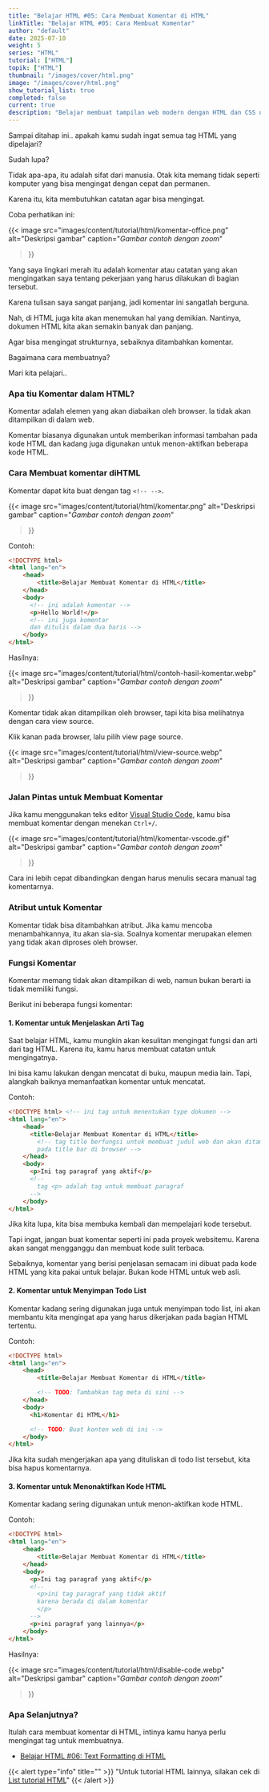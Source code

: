 ```yaml
---
title: "Belajar HTML #05: Cara Membuat Komentar di HTML"
linkTitle: "Belajar HTML #05: Cara Membuat Komentar"
author: "default"
date: 2025-07-10
weight: 5
series: "HTML"
tutorial: ["HTML"]
topik: ["HTML"]
thumbnail: "/images/cover/html.png"
image: "/images/cover/html.png"
show_tutorial_list: true
completed: false
current: true 
description: "Belajar membuat tampilan web modern dengan HTML dan CSS untuk pemula."
---
```


Sampai ditahap ini.. apakah kamu sudah ingat semua tag HTML yang dipelajari?

Sudah lupa?

Tidak apa-apa, itu adalah sifat dari manusia. Otak kita memang tidak seperti komputer yang bisa mengingat dengan cepat dan permanen.

Karena itu, kita membutuhkan catatan agar bisa mengingat.

Coba perhatikan ini:

  {{< image 
  src="images/content/tutorial/html/komentar-office.png" 
  alt="Deskripsi gambar" 
  caption="*Gambar contoh dengan zoom*" 
  >}}

Yang saya lingkari merah itu adalah komentar atau catatan yang akan mengingatkan saya tentang pekerjaan yang harus dilakukan di bagian tersebut.

Karena tulisan saya sangat panjang, jadi komentar ini sangatlah berguna.

Nah, di HTML juga kita akan menemukan hal yang demikian. Nantinya, dokumen HTML kita akan semakin banyak dan panjang.

Agar bisa mengingat strukturnya, sebaiknya ditambahkan komentar.

Bagaimana cara membuatnya?

Mari kita pelajari..

### Apa tiu Komentar dalam HTML?

Komentar adalah elemen yang akan diabaikan oleh browser. Ia tidak akan ditampilkan di dalam web.

Komentar biasanya digunakan untuk memberikan informasi tambahan pada kode HTML dan kadang juga digunakan untuk menon-aktifkan beberapa kode HTML.

### Cara Membuat komentar diHTML

Komentar dapat kita buat dengan tag `<!-- -->`.

  {{< image 
  src="images/content/tutorial/html/komentar.png" 
  alt="Deskripsi gambar" 
  caption="*Gambar contoh dengan zoom*" 
  >}}

Contoh:

```html
<!DOCTYPE html>
<html lang="en">
    <head>
        <title>Belajar Membuat Komentar di HTML</title>
    </head>
    <body>
      <!-- ini adalah komentar -->
      <p>Hello World!</p>
      <!-- ini juga komentar
      dan ditulis dalam dua baris -->
    </body>
</html>
```

Hasilnya:

  {{< image 
  src="images/content/tutorial/html/contoh-hasil-komentar.webp" 
  alt="Deskripsi gambar" 
  caption="*Gambar contoh dengan zoom*" 
  >}}

Komentar tidak akan ditampilkan oleh browser, tapi kita bisa melihatnya dengan cara view source.

Klik kanan pada browser, lalu pilih view page source.

  {{< image 
  src="images/content/tutorial/html/view-source.webp" 
  alt="Deskripsi gambar" 
  caption="*Gambar contoh dengan zoom*" 
  >}}

### Jalan Pintas untuk Membuat Komentar

Jika kamu menggunakan teks editor [Visual Studio Code](https://www.petanikode.com/text-editor-vscode), kamu bisa membuat komentar dengan menekan `Ctrl+/`.

  {{< image 
  src="images/content/tutorial/html/komentar-vscode.gif" 
  alt="Deskripsi gambar" 
  caption="*Gambar contoh dengan zoom*" 
  >}}

Cara ini lebih cepat dibandingkan dengan harus menulis secara manual tag komentarnya.


### Atribut untuk Komentar

Komentar tidak bisa ditambahkan atribut. Jika kamu mencoba menambahkannya, itu akan sia-sia. Soalnya komentar merupakan elemen yang tidak akan diproses oleh browser.

### Fungsi Komentar

Komentar memang tidak akan ditampilkan di web, namun bukan berarti ia tidak memiliki fungsi.

Berikut ini beberapa fungsi komentar:

#### 1. Komentar untuk Menjelaskan Arti Tag
Saat belajar HTML, kamu mungkin akan kesulitan mengingat fungsi dan arti dari tag HTML. Karena itu, kamu harus membuat catatan untuk mengingatnya.

Ini bisa kamu lakukan dengan mencatat di buku, maupun media lain. Tapi, alangkah baiknya memanfaatkan komentar untuk mencatat.

Contoh:

```html
<!DOCTYPE html> <!-- ini tag untuk menentukan type dokumen -->
<html lang="en">
    <head>
      <title>Belajar Membuat Komentar di HTML</title>
        <!-- tag title berfungsi untuk membuat judul web dan akan ditampilkan
        pada title bar di browser -->
    </head>
    <body>
      <p>Ini tag paragraf yang aktif</p>
      <!-- 
        tag <p> adalah tag untuk membuat paragraf 
      -->
    </body>
</html>
```

Jika kita lupa, kita bisa membuka kembali dan mempelajari kode tersebut.

Tapi ingat, jangan buat komentar seperti ini pada proyek websitemu. Karena akan sangat mengganggu dan membuat kode sulit terbaca.

Sebaiknya, komentar yang berisi penjelasan semacam ini dibuat pada kode HTML yang kita pakai untuk belajar. Bukan kode HTML untuk web asli.

#### 2. Komentar untuk Menyimpan Todo List
Komentar kadang sering digunakan juga untuk menyimpan todo list, ini akan membantu kita mengingat apa yang harus dikerjakan pada bagian HTML tertentu.

Contoh:

```html
<!DOCTYPE html>
<html lang="en">
    <head>
        <title>Belajar Membuat Komentar di HTML</title>

        <!-- TODO: Tambahkan tag meta di sini -->
    </head>
    <body>
      <h1>Komentar di HTML</h1>

      <!-- TODO: Buat konten web di ini -->
    </body>
</html>
```


Jika kita sudah mengerjakan apa yang dituliskan di todo list tersebut, kita bisa hapus komentarnya.

#### 3. Komentar untuk Menonaktifkan Kode HTML
Komentar kadang sering digunakan untuk menon-aktifkan kode HTML.

Contoh:

```html
<!DOCTYPE html>
<html lang="en">
    <head>
        <title>Belajar Membuat Komentar di HTML</title>
    </head>
    <body>
      <p>Ini tag paragraf yang aktif</p>
      <!-- 
        <p>ini tag paragraf yang tidak aktif
        karena berada di dalam komentar
        </p> 
      -->
      <p>ini paragraf yang lainnya</p>
    </body>
</html>
```

Hasilnya:

  {{< image 
  src="images/content/tutorial/html/disable-code.webp" 
  alt="Deskripsi gambar" 
  caption="*Gambar contoh dengan zoom*" 
  >}}

### Apa Selanjutnya?

Itulah cara membuat komentar di HTML, intinya kamu hanya perlu mengingat tag untuk membuatnya.

- [Belajar HTML #06: Text Formatting di HTML](#)

{{< alert type="info" title="" >}}
"Untuk tutorial HTML lainnya, silakan cek di [List tutorial HTML](#)"
{{< /alert >}}
